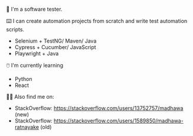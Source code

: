 🐞 I'm a software tester.

⌨️ I can create automation projects from scratch and write test automation scripts.

- Selenium + TestNG/ Maven/ Java
- Cypress + Cucumber/ JavaScript
- Playwright + Java

🖱️ I'm currently learning

- Python
- React

👨‍💻 Also find me on: 

- StackOverflow: https://stackoverflow.com/users/13752757/madhawa (new)
- StackOverflow: https://stackoverflow.com/users/1589850/madhawa-ratnayake (old)

<!--
**madhawar/madhawar** is a ✨ _special_ ✨ repository because its `README.md` (this file) appears on your GitHub profile.

Here are some ideas to get you started:

- 🔭 I’m currently working on ...
- 🌱 I’m currently learning ...
- 👯 I’m looking to collaborate on ...
- 🤔 I’m looking for help with ...
- 💬 Ask me about ...
- 📫 How to reach me: ...
- 😄 Pronouns: ...
- ⚡ Fun fact: ...
-->
